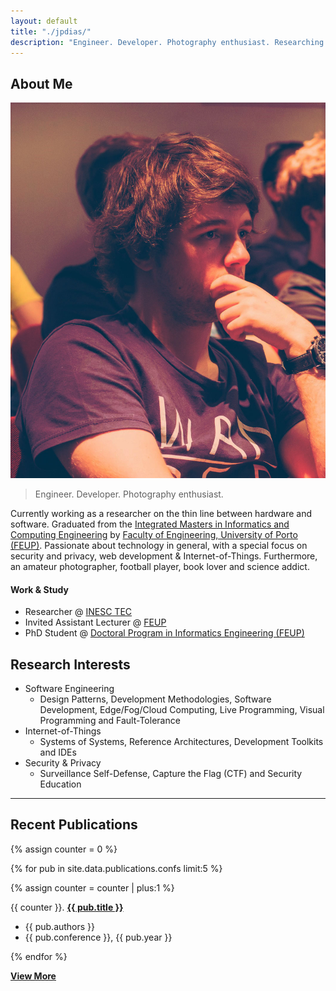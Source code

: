 ```yaml
---
layout: default
title: "./jpdias/"
description: "Engineer. Developer. Photography enthusiast. Researching on the thin line between hardware and software."
---
```


## About Me

<img class="profile-picture" src="images/profile.jpg" alt="Profile picture">

> Engineer. Developer. Photography enthusiast.

Currently working as a researcher on the thin line between hardware and software. Graduated from the [Integrated Masters in Informatics and Computing Engineering](https://sigarra.up.pt/feup/en/cur_geral.cur_view?pv_ano_lectivo=2018&pv_origem=CUR&pv_tipo_cur_sigla=MI&pv_curso_id=742) by [Faculty of Engineering, University of Porto (FEUP)](https://sigarra.up.pt/feup/en/WEB_PAGE.INICIAL). Passionate about technology in general, with a special focus on security and privacy, web development & Internet-of-Things. Furthermore, an amateur photographer, football player, book lover and science addict.

#### Work & Study

- Researcher @ [INESC TEC](https://inesctec.pt/)
- Invited Assistant Lecturer @ [FEUP](https://sigarra.up.pt/feup/en/WEB_PAGE.INICIAL)
- PhD Student @ [Doctoral Program in Informatics Engineering (FEUP)](https://sigarra.up.pt/feup/en/cur_geral.cur_view?pv_curso_id=679)

## Research Interests

- Software Engineering
    - Design Patterns, Development Methodologies, Software Development, Edge/Fog/Cloud Computing, Live Programming, Visual Programming and Fault-Tolerance
- Internet-of-Things
    - Systems of Systems, Reference Architectures, Development Toolkits and IDEs
- Security & Privacy
    - Surveillance Self-Defense, Capture the Flag (CTF) and Security Education

---

## Recent Publications

{% assign counter = 0 %}

{% for pub in site.data.publications.confs limit:5 %}

 {% assign counter = counter | plus:1 %}

  {{ counter }}. <a href="{{ pub.url }}">**{{ pub.title }}**</a><br>
  - <i class="fas fa-users"></i> {{ pub.authors }}
  - <i class="fas fa-caret-right"></i> {{ pub.conference }}, {{ pub.year }}

{% endfor %}

<a href="/publications"><i class="fas fa-plus-square"></i> **View More**</a>
